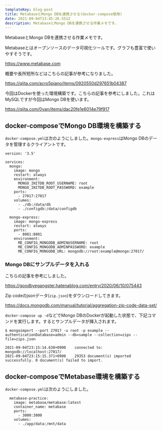```yaml
---
templateKey: blog-post
title: MetabaseとMongo DBを連携させる(docker-compose使用)
date: 2021-09-04T13:45:26.551Z
description: MetabaseとMongo DBを連携させる作業メモです。
---
```

MetabaseとMongo DBを連携させる作業メモです。

Metabaseとはオープンソースのデータ可視化ツールです。グラフも豊富で使いやすそうです。

https://www.metabase.com

概要や長所短所などはこちらの記事が参考になりました。

https://qiita.com/acro5piano/items/0920550d297651b04387

今回はDockerを使った環境構築です。こちらの記事を参考にしました。これはMySQLですが今回はMongo DBを使います。

https://qiita.com/0yan/items/dac20fe1e6014e79f917

## docker-composeでMongo DB環境を構築する

`docker-compose.yml`は次のようにしました。`mongo-express`はMongo DBのデータを管理するクライアントです。

```
version: '3.5'

services:
  mongo:
    image: mongo
    restart: always
    environment:
      MONGO_INITDB_ROOT_USERNAME: root
      MONGO_INITDB_ROOT_PASSWORD: example
    ports:
      - 27017:27017
    volumes:
      - ./db:/data/db
      - ./configdb:/data/configdb

  mongo-express:
    image: mongo-express
    restart: always
    ports:
      - 8081:8081
    environment:
      ME_CONFIG_MONGODB_ADMINUSERNAME: root
      ME_CONFIG_MONGODB_ADMINPASSWORD: example
      ME_CONFIG_MONGODB_URL: mongodb://root:example@mongo:27017/
```

### Mongo DBにサンプルデータを入れる

こちらの記事を参考にしました。

https://goodbyegangster.hatenablog.com/entry/2020/06/10/075443

Zip codeのjsonデータ(`zip.json`)をダウンロードしてきます。

https://docs.mongodb.com/manual/tutorial/aggregation-zip-code-data-set/

`docker-compose up -d`などでMongo DBのDockerが起動した状態で、下記コマンドを実行します。するとサンプルデータが挿入されます。

```
$ mongoimport --port 27017 -u root -p example --authenticationDatabase=admin --db=sample --collection=zips --file=zips.json 

2021-09-04T23:15:14.630+0900    connected to: mongodb://localhost:27017/
2021-09-04T23:15:15.371+0900    29353 document(s) imported successfully. 0 document(s) failed to import.
```

## docker-composeでMetabase環境を構築する

`docker-compose.yml`は次のようにしました。

```
  metabase-practice:
    image: metabase/metabase:latest
    container_name: metabase
    ports:
      - 3000:3000
    volumes:
      - ./app/data:/mnt/data
```